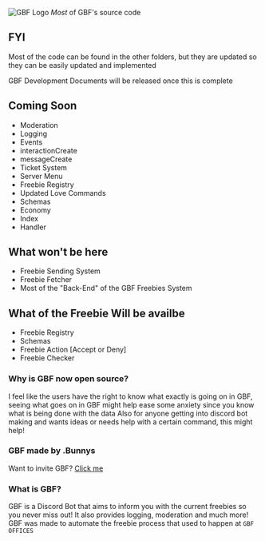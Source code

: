 ![GBF Logo](https://cdn.discordapp.com/attachments/932756227295948910/997239177794031687/GBF_Logo_Beta.png)
*Most* of GBF's source code

## FYI
Most of the code can be found in the other folders, but they are updated so they can be easily updated and implemented

GBF Development Documents will be released once this is complete

## Coming Soon
- Moderation
- Logging
- Events
- interactionCreate 
- messageCreate
- Ticket System
- Server Menu
- Freebie Registry
- Updated Love Commands
- Schemas
- Economy
- Index 
- Handler

## What won't be here
- Freebie Sending System
- Freebie Fetcher
- Most of the "Back-End" of the GBF Freebies System

## What of the Freebie Will be availbe
- Freebie Registry
- Schemas
- Freebie Action [Accept or Deny]
- Freebie Checker

### Why is GBF now open source?
I feel like the users have the right to know what exactly is going on in GBF, seeing what goes on in GBF might help ease some anxiety since you know what is being done with the data
Also for anyone getting into discord bot making and wants ideas or needs help with a certain command, this might help!

### GBF made by .Bunnys
Want to invite GBF? [Click me](https://discord.com/api/oauth2/authorize?client_id=795361755223556116&permissions=1642788809975&scope=bot%20applications.commands)

### What is GBF?
GBF is a Discord Bot that aims to inform you with the current freebies so you never miss out!
It also provides logging, moderation and much more!
GBF was made to automate the freebie process that used to happen at `GBF OFFICES`
